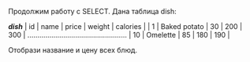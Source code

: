 Продолжим работу с SELECT. Дана таблица dish:

_______________________dish_______________________
| id  |	name         | price | weight | calories |
| 1   |	Baked potato | 30    | 200    | 300      |
..................................................
| 10  | Omelette     | 85    | 180    | 190      |

Отобрази название и цену всех блюд.